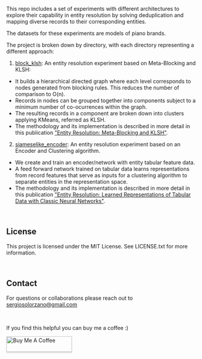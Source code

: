 This repo includes a set of experiments with different architectures to explore their capability in entity resolution by solving deduplication and mapping diverse records to their corresponding entities.

The datasets for these experiments are models of piano brands.

The project is broken down by directory, with each directory representing a different approach:

1. [block_klsh](https://github.com/sergiosolorzano/entity_resolution/tree/main/block_klsh): An entity resolution experiment based on Meta-Blocking and KLSH:
- It builds a hierarchical directed graph where each level corresponds to nodes generated from blocking rules. This reduces the number of comparison to O(n).
- Records in nodes can be grouped together into components subject to a minimum number of co-ocurrences within the graph.
- The resulting records in a component are broken down into clusters applying KMeans, referred as KLSH. 
- The methodology and its implementation is described in more detail in this publication ["Entity Resolution: Meta-Blocking and KLSH"](https://app.readytensor.ai/publications/entity-resolution-meta-blocking-and-klsh-3hz55CPSvHPs).

2. [siameselike_encoder](https://github.com/sergiosolorzano/entity_resolution/tree/main/siameselike_encoder): An entity resolution experiment based on an Encoder and Clustering algorithm.
- We create and train an encoder/network with entity tabular feature data.
- A feed forward network trained on tabular data learns representations from record features that serve as inputs for a clustering algorithm to separate entities in the representation space. 
- The methodology and its implementation is described in more detail in this publication ["Entity Resolution: Learned Representations of Tabular Data with Classic Neural Networks"](https://app.readytensor.ai/publications/entity-resolution-learned-representations-of-tabular-data-with-classic-neural-networks-MtUrsAPP6Mdt).

<p>&nbsp;</p>

## License
This project is licensed under the MIT License. See LICENSE.txt for more information.

<p>&nbsp;</p>

## Contact
For questions or collaborations please reach out to sergiosolorzano@gmail.com

<p>&nbsp;</p>

If you find this helpful you can buy me a coffee :)

<a href="https://www.buymeacoffee.com/sergiosolorzano" target="_blank"><img src="https://www.buymeacoffee.com/assets/img/custom_images/orange_img.png" alt="Buy Me A Coffee" style="height: 41px !important;width: 174px !important;box-shadow: 0px 3px 2px 0px rgba(190, 190, 190, 0.5) !important;-webkit-box-shadow: 0px 3px 2px 0px rgba(190, 190, 190, 0.5) !important;" ></a>      
